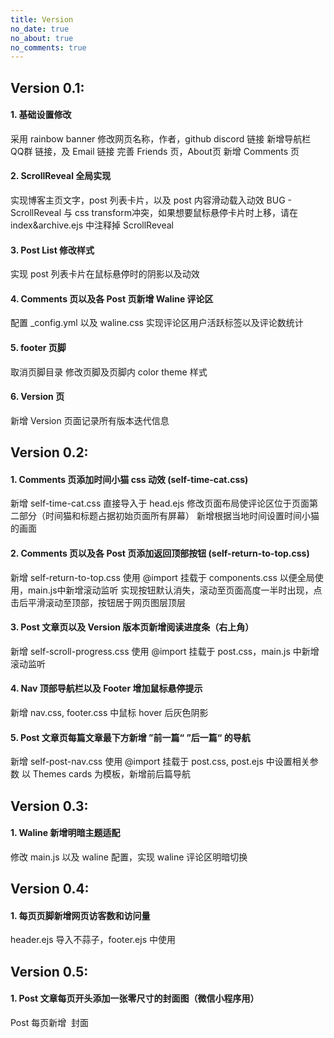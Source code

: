 ```yaml
---
title: Version
no_date: true
no_about: true
no_comments: true
---
```

## Version 0.1:
#### 1. 基础设置修改
采用 rainbow banner
修改网页名称，作者，github discord 链接
新增导航栏 QQ群 链接，及 Email 链接
完善 Friends 页，About页
新增 Comments 页
#### 2. ScrollReveal 全局实现
实现博客主页文字，post 列表卡片，以及 post 内容滑动载入动效
BUG - ScrollReveal 与 css transform冲突，如果想要鼠标悬停卡片时上移，请在 index&archive.ejs 中注释掉 ScrollReveal
#### 3. Post List 修改样式
实现 post 列表卡片在鼠标悬停时的阴影以及动效
#### 4. Comments 页以及各 Post 页新增 Waline 评论区
配置 _config.yml 以及 waline.css
实现评论区用户活跃标签以及评论数统计
#### 5. footer 页脚
取消页脚目录
修改页脚及页脚内 color theme 样式
#### 6. Version 页
新增 Version 页面记录所有版本迭代信息
<br>
## Version 0.2:
#### 1. Comments 页添加时间小猫 css 动效 (self-time-cat.css)
新增 self-time-cat.css
直接导入于 head.ejs
修改页面布局使评论区位于页面第二部分（时间猫和标题占据初始页面所有屏幕）
新增根据当地时间设置时间小猫的画面
#### 2. Comments 页以及各 Post 页添加返回顶部按钮 (self-return-to-top.css)
新增 self-return-to-top.css
使用 @import 挂载于 components.css 以便全局使用，main.js中新增滚动监听
实现按钮默认消失，滚动至页面高度一半时出现，点击后平滑滚动至顶部，按钮居于网页图层顶层
#### 3. Post 文章页以及 Version 版本页新增阅读进度条（右上角）
新增 self-scroll-progress.css
使用 @import 挂载于 post.css，main.js 中新增滚动监听
#### 4. Nav 顶部导航栏以及 Footer 增加鼠标悬停提示
新增 nav.css, footer.css 中鼠标 hover 后灰色阴影
#### 5. Post 文章页每篇文章最下方新增 ”前一篇“ ”后一篇“ 的导航
新增 self-post-nav.css
使用 @import 挂载于 post.css, post.ejs 中设置相关参数
以 Themes cards 为模板，新增前后篇导航
<br>
## Version 0.3:
#### 1. Waline 新增明暗主题适配
修改 main.js 以及 waline 配置，实现 waline 评论区明暗切换

## Version 0.4:
#### 1. 每页页脚新增网页访客数和访问量
header.ejs 导入不蒜子，footer.ejs 中使用

## Version 0.5:
#### 1. Post 文章每页开头添加一张零尺寸的封面图（微信小程序用）
Post 每页新增 <image> 封面 </image>
